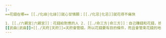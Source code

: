 ```yaml
---
|-
==花錢在哪== [[./化祿|化祿]]就心甘情願；[[./化忌|化忌]]就花得不痛快

1. [[./六親宮|六親宮]]：花錢給對應的人 2. [[./命三方|命三方]]：自己賺錢和花錢，捨得買自己喜愛的東西。 3. [[疾厄宮|疾厄宮]]：肺部較弱 4. [[遷移宮|遷移宮]]與[[奴仆宮|奴仆宮]]：在外闊氣講義氣，[[./化祿|化祿]][[./化忌|化忌]]會借朋友錢，後者則借了不還。 5. [[田宅宮|田宅宮]]：花錢在家裏，[[./化祿|化祿]]或[[./化忌|化忌]]會藏私房錢。 6. [[福德宮|福德宮]]：考慮的都以錢爲主
[[武曲|武曲]]+[[./天府|天府]]=天府會管錢，所以花錢要有目的條件，而且會管束花錢的地方。 [[武曲|武曲]]+[[./天相|天相]]=有借有還有信用 [[武曲|武曲]]+[[./七殺|七殺]]=一股腦把錢一次花在一個地方 [[武曲|武曲]]+[[./貪狼|貪狼]]=欲望加深，把錢花在某個人或某件事上 [[武曲|武曲]]+[[./破軍|破軍]]=花錢像無底洞
---
```

